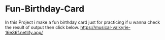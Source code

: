 # Fun-Birthday-Card
In this Project i make a fun birthday card just for practicing 
if u wanna check the result of output then click below.
https://musical-valkyrie-16e36f.netlify.app/
